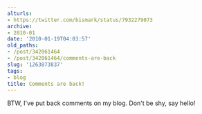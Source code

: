 ```yaml
---
alturls:
- https://twitter.com/bismark/status/7932279073
archive:
- 2010-01
date: '2010-01-19T04:03:57'
old_paths:
- /post/342061464
- /post/342061464/comments-are-back
slug: '1263873837'
tags:
- blog
title: Comments are back!
---
```


BTW, I've put back comments on my blog.  Don't be shy, say hello!
